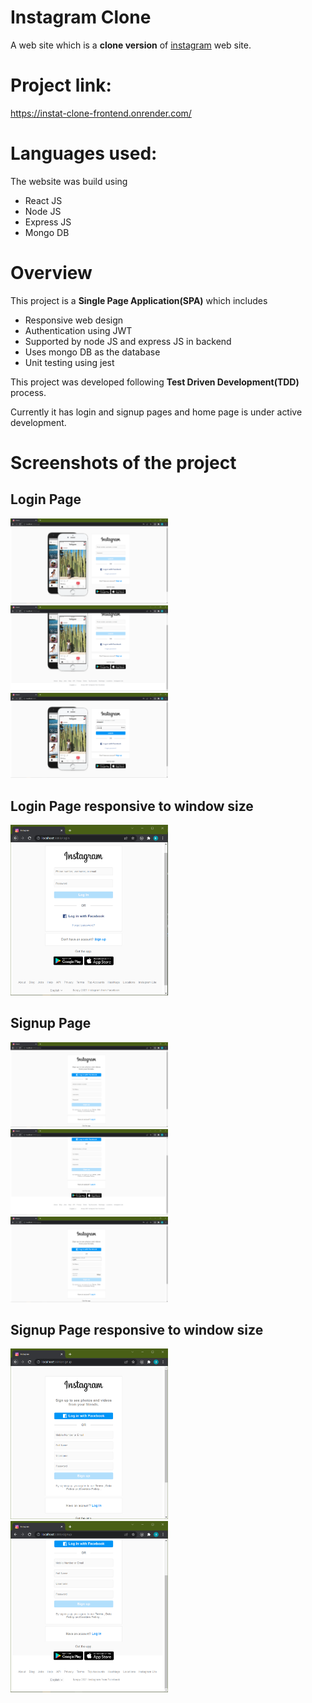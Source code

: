 # Instagram Clone
A web site which is a **clone version** of [instagram](https://www.instagram.com/) web site.

# Project link:
https://instat-clone-frontend.onrender.com/

# Languages used:
The website was build using 
- React JS
- Node JS
- Express JS
- Mongo DB

# Overview
This project is a **Single Page Application(SPA)** which includes
- Responsive web design
- Authentication using JWT
- Supported by node JS and express JS in backend 
- Uses mongo DB as the database
- Unit testing using jest

This project was developed following **Test Driven Development(TDD)** process.

Currently it has login and signup pages and home page is under active development.
# Screenshots of the project
## Login Page
<img src="https://github.com/BalasubramanianU/instagram-clone/blob/main/backend/frontend/project%20images/login%20page.PNG" width=50% height=50%>
<img src="https://github.com/BalasubramanianU/instagram-clone/blob/main/backend/frontend/project%20images/login%20page%202.PNG" width=50% height=50%>
<img src="https://github.com/BalasubramanianU/instagram-clone/blob/main/backend/frontend/project%20images/login%20page%20with%20value.PNG" width=50% height=50%>

## Login Page responsive to window size
<img src="https://github.com/BalasubramanianU/instagram-clone/blob/main/backend/frontend/project%20images/login%20page%20-%20responsive.PNG" width=50% height=50%>

## Signup Page
<img src="https://github.com/BalasubramanianU/instagram-clone/blob/main/backend/frontend/project%20images/signup%20page.PNG" width=50% height=50%>
<img src="https://github.com/BalasubramanianU/instagram-clone/blob/main/backend/frontend/project%20images/signup%20page%202.PNG" width=50% height=50%>
<img src="https://github.com/BalasubramanianU/instagram-clone/blob/main/backend/frontend/project%20images/signup%20page%20with%20value.PNG" width=50% height=50%>

## Signup Page responsive to window size
<img src="https://github.com/BalasubramanianU/instagram-clone/blob/main/backend/frontend/project%20images/signup%20page%20-%20responsive.PNG" width=50% height=50%>
<img src="https://github.com/BalasubramanianU/instagram-clone/blob/main/backend/frontend/project%20images/signup%20page%202-%20responsive.PNG" width=50% height=50%>
